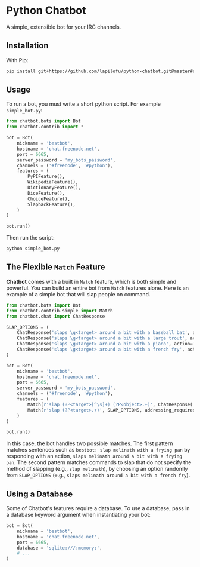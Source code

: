 Python Chatbot
==============

A simple, extensible bot for your IRC channels.

Installation
------------

With Pip:

```bash
pip install git+https://github.com/lapilofu/python-chatbot.git@master#egg=chatbot
```

Usage
-----

To run a bot, you must write a short python script. For example `simple_bot.py`:

```python
from chatbot.bots import Bot
from chatbot.contrib import *

bot = Bot(
	nickname = 'bestbot',
	hostname = 'chat.freenode.net',
	port = 6665,
	server_password = 'my_bots_password',
	channels = ('#freenode', '#python'),
	features = (
		PyPIFeature(),
		WikipediaFeature(),
		DictionaryFeature(),
		DiceFeature(),
		ChoiceFeature(),
		SlapbackFeature(),
	)
)

bot.run()
```

Then run the script:

```bash
python simple_bot.py
```

The Flexible `Match` Feature
----------------------------

**Chatbot** comes with a built in `Match` feature, which is both simple and
powerful. You can build an entire bot from `Match` features alone. Here is an
example of a simple bot that will slap people on command.

```python
from chatbot.bots import Bot
from chatbot.contrib.simple import Match
from chatbot.chat import ChatResponse

SLAP_OPTIONS = (
	ChatResponse('slaps \g<target> around a bit with a baseball bat', action=True),
	ChatResponse('slaps \g<target> around a bit with a large trout', action=True),
	ChatResponse('slaps \g<target> around a bit with a piano', action=True),
	ChatResponse('slaps \g<target> around a bit with a french fry', action=True),
)

bot = Bot(
	nickname = 'bestbot',
	hostname = 'chat.freenode.net',
	port = 6665,
	server_password = 'my_bots_password',
	channels = ('#freenode', '#python'),
	features = (
		Match(r'slap (?P<target>[^\s]+) (?P<object>.+)', ChatResponse('slaps \g<target> around a bit \g<object>', action=True), addressing_required=True, allow_continuation=False),
		Match(r'slap (?P<target>.+)', SLAP_OPTIONS, addressing_required=True, allow_continuation=False),
	)
)

bot.run()
```

In this case, the bot handles two possible matches. The first pattern matches sentences such as `bestbot: slap melinath with a frying pan` by responding with an action, `slaps melinath around a bit with a frying pan`. The second pattern matches commands to slap that do not specify the method of slapping (e.g., `slap melinath`), by choosing an option randomly from `SLAP_OPTIONS` (e.g., `slaps melinath around a bit with a french fry`).

Using a Database
----------------

Some of Chatbot's features require a database. To use a database, pass in a database keyword argument when instantiating your bot:

```python
bot = Bot(
	nickname = 'bestbot',
	hostname = 'chat.freenode.net',
	port = 6665,
	database = 'sqlite:///:memory:',
	# ...
)
```